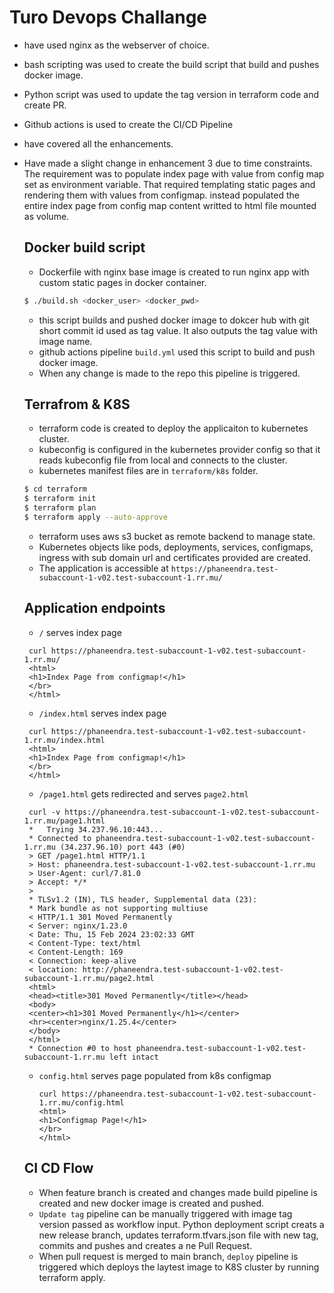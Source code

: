 # Turo Devops Challange

- have used nginx as the webserver of choice.
- bash scripting was used to create the build script that build and pushes docker image.
- Python script was used to update the tag version in terraform code and create PR.
- Github actions is used to create the CI/CD Pipeline
- have covered all the enhancements.
- Have made a slight change in enhancement 3 due to time constraints. The requirement was to populate index page with value from config map set as environment variable. That required templating static pages and rendering them with values from configmap. instead populated the entire index page from config map content writted to html file mounted as volume.

  ## Docker build script

  - Dockerfile with nginx base image is created to run nginx app with custom static pages in docker container.

  ```bash
  $ ./build.sh <docker_user> <docker_pwd>
  ```

  - this script builds and pushed docker image to dokcer hub with git short commit id used as tag value. It also outputs the tag value with image name.
  - github actions pipeline `build.yml` used this script to build and push docker image.
  - When any change is made to the repo this pipeline is triggered.
 
  ## Terrafrom & K8S

  - terraform code is created to deploy the applicaiton to kubernetes cluster.
  - kubeconfig is configured in the kubernetes provider config so that it reads kubeconfig file from local and connects to the cluster.
  - kubernetes manifest files are in `terraform/k8s` folder.

  ```bash
  $ cd terraform
  $ terraform init
  $ terraform plan
  $ terraform apply --auto-approve
  ```

  - terraform uses aws s3 bucket as remote backend to manage state.
  - Kubernetes objects like pods, deployments, services, configmaps, ingress with sub domain url and certificates provided are created.
  - The application is accessible at `https://phaneendra.test-subaccount-1-v02.test-subaccount-1.rr.mu/`
 
  ## Application endpoints

  - `/` serves index page
   ```
    curl https://phaneendra.test-subaccount-1-v02.test-subaccount-1.rr.mu/
    <html>
    <h1>Index Page from configmap!</h1>
    </br>
    </html>
  ```
  - `/index.html` serves index page
   ```
    curl https://phaneendra.test-subaccount-1-v02.test-subaccount-1.rr.mu/index.html
    <html>
    <h1>Index Page from configmap!</h1>
    </br>
    </html>
  ```
  - `/page1.html` gets redirected and serves `page2.html`
   ```
    curl -v https://phaneendra.test-subaccount-1-v02.test-subaccount-1.rr.mu/page1.html
    *   Trying 34.237.96.10:443...
    * Connected to phaneendra.test-subaccount-1-v02.test-subaccount-1.rr.mu (34.237.96.10) port 443 (#0)
    > GET /page1.html HTTP/1.1
    > Host: phaneendra.test-subaccount-1-v02.test-subaccount-1.rr.mu
    > User-Agent: curl/7.81.0
    > Accept: */*
    > 
    * TLSv1.2 (IN), TLS header, Supplemental data (23):
    * Mark bundle as not supporting multiuse
    < HTTP/1.1 301 Moved Permanently
    < Server: nginx/1.23.0
    < Date: Thu, 15 Feb 2024 23:02:33 GMT
    < Content-Type: text/html
    < Content-Length: 169
    < Connection: keep-alive
    < location: http://phaneendra.test-subaccount-1-v02.test-subaccount-1.rr.mu/page2.html
    <html>
    <head><title>301 Moved Permanently</title></head>
    <body>
    <center><h1>301 Moved Permanently</h1></center>
    <hr><center>nginx/1.25.4</center>
    </body>
    </html>
    * Connection #0 to host phaneendra.test-subaccount-1-v02.test-subaccount-1.rr.mu left intact
    ```
  - `config.html` serves page populated from k8s configmap 
    ```
    curl https://phaneendra.test-subaccount-1-v02.test-subaccount-1.rr.mu/config.html
    <html>
    <h1>Configmap Page!</h1>
    </br>
    </html>
    ```
  ## CI CD Flow

  - When feature branch is created and changes made build pipeline is created and new docker image is created and pushed.
  - `Update tag` pipeline can be manually triggered with image tag version passed as workflow input. Python deployment script creats a new release branch, updates terraform.tfvars.json file with new tag, commits and pushes and creates a ne Pull Request.
  - When pull request is merged to main branch, `deploy` pipeline is triggered which deploys the laytest image to K8S cluster by running terraform apply.
